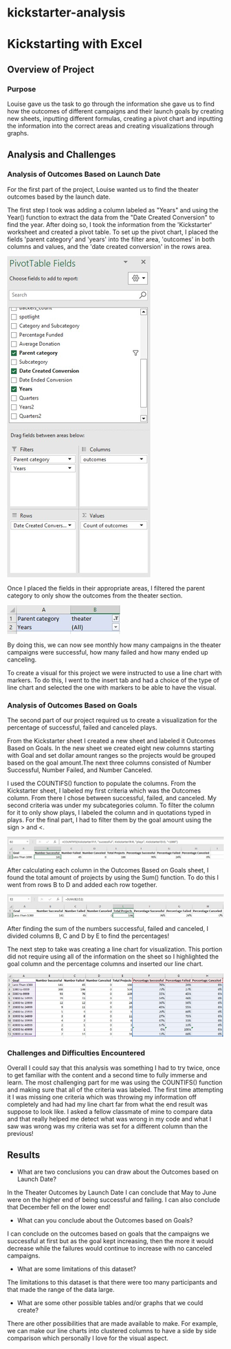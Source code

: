 # kickstarter-analysis
# Kickstarting with Excel

## Overview of Project

### Purpose

Louise gave us the task to go through the information she gave us to find how the 
outcomes of different campaigns and their launch goals by creating new sheets, inputting different formulas, creating a pivot chart and inputting the information into the correct areas and creating visualizations through graphs.

## Analysis and Challenges

### Analysis of Outcomes Based on Launch Date

For the first part of the project, Louise wanted us to find the theater outcomes based 
by the launch date. 

The first step I took was adding a column labeled as "Years" and using the Year() function to extract the data from the "Date Created Conversion" to find the year. After doing so, I took the information from the 'Kickstarter' worksheet and created a pivot table. To set up the pivot chart, I placed the fields 'parent category' and 'years' into the filter area, 'outcomes' in both columns and values, and the 'date created conversion' in the rows area.

![](images/pivotfields.jpg)

Once I placed the fields in their appropriate areas, I filtered the parent category to only show the outcomes from the theater section. 

![](images/parentcategory.jpg)

By doing this, we can now see monthly how many campaigns in the theater campaigns were successful, how many failed and how many ended up canceling. 

To create a visual for this project we were instructed to use a line chart with markers. To do this, I went to the insert tab and had a choice of the type of line chart and selected the one with markers to be able to have the visual.


### Analysis of Outcomes Based on Goals

The second part of our project required us to create a visualization for the percentage of successful, failed and canceled plays. 

From the Kickstarter sheet I created a new sheet and labeled it Outcomes Based on Goals. In the new sheet we created eight new columns starting with Goal and set dollar amount ranges so the projects would be grouped based on the goal amount.The next three columns consisted of Number Successful, Number Failed, and Number Canceled.

I used the COUNTIFS() function to populate the columns. From the Kickstarter sheet, I labeled my first criteria which was the Outcomes column. From there I chose between successful, failed, and canceled. My second criteria was under my subcategories column. To filter the column for it to only show plays, I labeled the column and in quotations typed in plays. For the final part, I had to filter them by the goal amount using the sign > and <.

![](images/countifs.jpg)

After calculating each column in the Outcomes Based on Goals sheet, I found the total amount of projects by using the Sum() function. To do this I went from rows B to D and added each row together.

![](images/sum.jpg)

After finding the sum of the numbers successful, failed and canceled, I divided columns B, C and D by E to find the percentages!

The next step to take was creating a line chart for visualization. This portion did not require using all of the information on the sheet so I highlighted the goal column and the percentage columns and inserted our line chart. 

![](images/percentage.jpg)

### Challenges and Difficulties Encountered

Overall I could say that this analysis was something I had to try twice, once to get familiar with the content and a second time to fully immerse and learn. The most challenging part for me was using the COUNTIFS() function and making sure that all of the criteria was labeled. The first time attempting it I was missing one criteria which was throwing my information off completely and had had my line chart far from what the end result was suppose to look like. I asked a fellow classmate of mine to compare data and that really helped me detect what was wrong in my code and what I saw was wrong was my criteria was set for a different column than the previous!

## Results

- What are two conclusions you can draw about the Outcomes based on Launch Date?

In the Theater Outcomes by Launch Date I can conclude that May to June were on the higher end of being successful and failing. I can also conclude that December fell on the lower end!

- What can you conclude about the Outcomes based on Goals?

I can conclude on the outcomes based on goals that the campaigns we successful at first but as the goal kept increasing, then the more it would decrease while the failures would continue to increase with no canceled campaigns.

- What are some limitations of this dataset?

The limitations to this dataset is that there were too many participants and that made the range of the data large.

- What are some other possible tables and/or graphs that we could create?

There are other possibilities that are made available to make. For example, we can make our line charts into clustered columns to have a side by side comparison which personally I love for the visual aspect.
